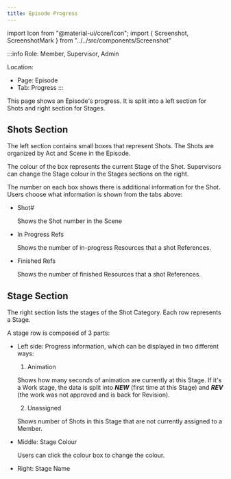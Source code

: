 ```yaml
---
title: Episode Progress
---
```

import Icon from "@material-ui/core/Icon";
import { Screenshot, ScreenshotMark } from "../../src/components/Screenshot"

:::info
Role: Member, Supervisor, Admin

Location: 
- Page: Episode
- Tab: Progress
:::

This page shows an Episode's progress. It is split into a left section for Shots and right section for Stages.

<Screenshot image="/screenshot/episode_progress.png">
</Screenshot>

## Shots Section

The left section contains small boxes that represent Shots. The Shots are organized by Act and Scene in the Episode.

The colour of the box represents the current Stage of the Shot. Supervisors can change the Stage colour in the Stages sections on the right.

The number on each box shows there is additional information for the Shot. Users choose what information is shown from the tabs above:

- Shot#

  Shows the Shot number in the Scene

- In Progress Refs

  Shows the number of in-progress Resources that a shot References.

- Finished Refs

  Shows the number of finished Resources that a shot References.

## Stage Section

The right section lists the stages of the Shot Category. Each row represents a Stage.

A stage row is composed of 3 parts:

- Left side: Progress information, which can be displayed in two different ways:

  1. Animation

    Shows how many seconds of animation are currently at this Stage. If it's a Work stage, the data is split into ***NEW*** (first time at this Stage) and ***REV*** (the work was not approved and is back for Revision).

  2. Unassigned

    Shows number of Shots in this Stage that are not currently assigned to a Member.

- Middle: Stage Colour

  Users can click the colour box to change the colour.

- Right: Stage Name